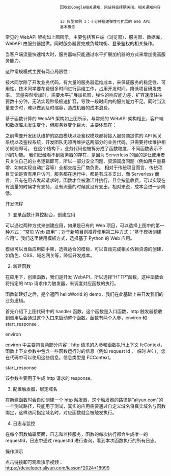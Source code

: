 
                            
                            因收到Google相关通知，网站将会择期关闭。相关通知内容
                            
                            
                            13 典型案例 3：十分钟搭建弹性可扩展的 Web API
                            基本概念



常见的 WebAPI 架构如上图所示，主要包括客户端（浏览器）、服务器、数据库，WebAPI 由服务器提供，同时服务器要完成负载均衡、登录鉴权的相关操作。

当客户端流量快速增大时，服务器端只能通过水平扩展加机器的方式来增加提高服务能力。

这种常规模式主要有两点局限性：


技术同学除了开发业务代码，有大量的服务器运维成本，来保证服务的稳定性、可用性，技术同学要花费很多时间进行运维工作，占用开发时间，降低项目研发效率。
流量突然增加时，需要水平扩展加机器，弹性的响应能力差，扩容速度往往要数十分钟，无法实现秒级极速扩容，导致一段时间内的服务能力不足。同时当流量变少时，难以做到及时缩容，造成机器的成本浪费。




基于函数计算的 WebAPI 架构如上图所示，与常规的 WebAPI 架构相比，客户端和数据库未发生变化，但服务器变化巨大，主要体现在：


之前需要开发团队维护的路由模块以及鉴权模块都将接入服务商提供的 API 网关系统以及鉴权系统，开发团队无须再维护这两部分的业务代码，只需要持续维护相关规则即可。
在这个结构下，业务代码也被拆分成了函数粒度，不同函数表示不同的功能。
我们已经看不到服务器的存在，是因为 Serverless 的目的是让使用者只关注自己的业务逻辑即可，所以一部分安全问题、资源调度问题（例如用户量暴增、如何实现自动扩容等）全都交给云厂商负责。
相对于传统项目而言，传统项目无论是否有用户访问，服务都在运行中，都是有成本支出，而 Serverless 而言，只有在用去发起请求时，函数才会被激活并执行，且会按量收费，可以实现在有流量的时候才有支持，没有流量的时候就没有支出，相对来说，成本会进一步降低。


开发流程

1. 登录函数计算控制台，创建应用



可以通过两种方式来创建应用，如果是已有的 Web 项目，可以选择上图中的第一种方式：“常见 Web 应用”；对于新项目则推荐使用第二种方式：“基于模板创建应用”。我们这里使用模板方式，选择基于 Python 的 Web 应用。

模板可以当做应用脚手架，选择适合的模板，可以自动完成相关依赖资源的创建，如角色、OSS、域名网关等，降低开发成本。

2. 新建函数



在应用下，创建函数，我们是开发 WebAPI，所以选择“HTTP”函数，这种函数会将指定的 http 请求作为触发器，来调度对应函数的执行。

函数新建好之后，是个返回 helloWorld 的 demo，我们在此基础上来开发我们的业务逻辑。



首先介绍下上图代码中的 handler 函数，这个函数是入口函数，http 触发器接收到调用后会通过这个入口来启动整个函数。函数有两个入参，environ 和 start_response：


environ


environ 中主要包含两部分内容：http 请求的入参和函数执行上下文 fcContext，函数上下文参数中包含一些函数运行时的信息（例如 request id 、 临时 AK ），您在代码中可以使用这些信息。信息类型是 FCContext。


start_response


该参数主要用于生成 http 请求的 response。

3. 配置触发器，绑定域名



在新建函数时会自动创建一个 http 触发器，这个触发器的路径是“aliyun.com”的一个测试路径，只能用于测试，真实的应用需要通过自定义域名将真实域名与函数绑定，这样访问指定域名时，对应函数就会被触发执行。

4. 日志与监控

在每个函数编辑页面，日志和监控服务，函数的每次执行都会生成唯一的 requestId，日志中通过 requestId 进行查询，看到本次函数执行的所有日志。



操作演示

点击链接即可观看演示视频：https://developer.aliyun.com/lesson*2024*18999

                        
                        
                            